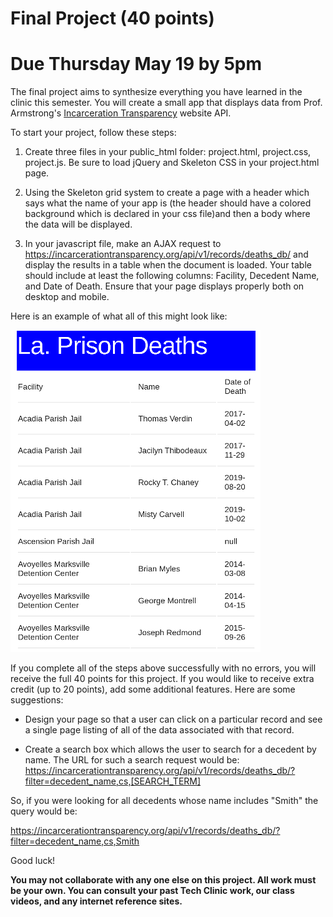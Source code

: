 # Final Project (40 points)

# Due Thursday May 19 by 5pm

The final project aims to synthesize everything you have learned in the clinic 
this semester. You will create a small app that displays data from Prof. 
Armstrong's [Incarceration Transparency](https://www.incarcerationtransparency.org/?page_id=1440)
website API.

To start your project, follow these steps:

1. Create three files in your public_html folder: project.html, project.css, 
   project.js.  Be sure to load jQuery and Skeleton CSS in your project.html
   page.

2. Using the Skeleton grid system to create a page with a header which says 
   what the name of your app is (the header should have a colored background 
   which is declared in your css file)and then a body where the data will be 
   displayed.

3. In your javascript file, make an AJAX request to https://incarcerationtransparency.org/api/v1/records/deaths_db/
   and display the results in a table when the document is loaded. Your table 
   should include at least the following columns: Facility, Decedent Name, and 
   Date of Death. Ensure that your page displays properly both on desktop and 
   mobile.

Here is an example of what all of this might look like:

![Example Page](final_project.png)

If you complete all of the steps above successfully with no errors, you will 
receive the full 40 points for this project. If you would like to receive extra 
credit (up to 20 points), add some additional features. Here are some 
suggestions:

* Design your page so that a user can click on a particular record and see a 
single page listing of all of the data associated with that record. 

* Create a search box which allows the user to search for a decedent by name.
The URL for such a search request would be:
https://incarcerationtransparency.org/api/v1/records/deaths_db/?filter=decedent_name,cs,[SEARCH_TERM]

So, if you were looking for all decedents whose name includes "Smith" the query 
would be: 

https://incarcerationtransparency.org/api/v1/records/deaths_db/?filter=decedent_name,cs,Smith

Good luck!

**You may not collaborate with any one else on this project. All work must be 
your own. You can consult your past Tech Clinic work, our class videos, and any 
internet reference sites.**

